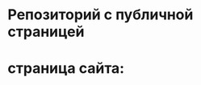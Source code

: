 # Репозиторий с публичной страницей
# страница сайта:
<!--https://github.com/KraftHammer/Online-site.git -->